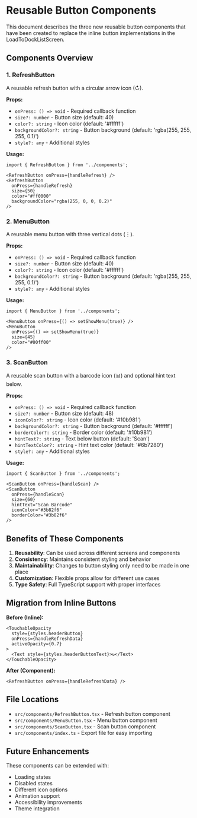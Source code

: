 # Reusable Button Components

This document describes the three new reusable button components that have been created to replace the inline button implementations in the LoadToDockListScreen.

## Components Overview

### 1. RefreshButton
A reusable refresh button with a circular arrow icon (↻).

**Props:**
- `onPress: () => void` - Required callback function
- `size?: number` - Button size (default: 40)
- `color?: string` - Icon color (default: '#ffffff')
- `backgroundColor?: string` - Button background (default: 'rgba(255, 255, 255, 0.1)')
- `style?: any` - Additional styles

**Usage:**
```tsx
import { RefreshButton } from '../components';

<RefreshButton onPress={handleRefresh} />
<RefreshButton 
  onPress={handleRefresh} 
  size={50} 
  color="#ff0000" 
  backgroundColor="rgba(255, 0, 0, 0.2)" 
/>
```

### 2. MenuButton
A reusable menu button with three vertical dots (⋮).

**Props:**
- `onPress: () => void` - Required callback function
- `size?: number` - Button size (default: 40)
- `color?: string` - Icon color (default: '#ffffff')
- `backgroundColor?: string` - Button background (default: 'rgba(255, 255, 255, 0.1)')
- `style?: any` - Additional styles

**Usage:**
```tsx
import { MenuButton } from '../components';

<MenuButton onPress={() => setShowMenu(true)} />
<MenuButton 
  onPress={() => setShowMenu(true)} 
  size={45} 
  color="#00ff00" 
/>
```

### 3. ScanButton
A reusable scan button with a barcode icon (📊) and optional hint text below.

**Props:**
- `onPress: () => void` - Required callback function
- `size?: number` - Button size (default: 48)
- `iconColor?: string` - Icon color (default: '#10b981')
- `backgroundColor?: string` - Button background (default: '#ffffff')
- `borderColor?: string` - Border color (default: '#10b981')
- `hintText?: string` - Text below button (default: 'Scan')
- `hintTextColor?: string` - Hint text color (default: '#6b7280')
- `style?: any` - Additional styles

**Usage:**
```tsx
import { ScanButton } from '../components';

<ScanButton onPress={handleScan} />
<ScanButton 
  onPress={handleScan} 
  size={60} 
  hintText="Scan Barcode" 
  iconColor="#3b82f6" 
  borderColor="#3b82f6" 
/>
```

## Benefits of These Components

1. **Reusability**: Can be used across different screens and components
2. **Consistency**: Maintains consistent styling and behavior
3. **Maintainability**: Changes to button styling only need to be made in one place
4. **Customization**: Flexible props allow for different use cases
5. **Type Safety**: Full TypeScript support with proper interfaces

## Migration from Inline Buttons

**Before (Inline):**
```tsx
<TouchableOpacity
  style={styles.headerButton}
  onPress={handleRefreshData}
  activeOpacity={0.7}
>
  <Text style={styles.headerButtonText}>↻</Text>
</TouchableOpacity>
```

**After (Component):**
```tsx
<RefreshButton onPress={handleRefreshData} />
```

## File Locations

- `src/components/RefreshButton.tsx` - Refresh button component
- `src/components/MenuButton.tsx` - Menu button component  
- `src/components/ScanButton.tsx` - Scan button component
- `src/components/index.ts` - Export file for easy importing

## Future Enhancements

These components can be extended with:
- Loading states
- Disabled states
- Different icon options
- Animation support
- Accessibility improvements
- Theme integration

